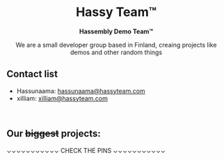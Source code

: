 <h1 align="center">Hassy Team™</h1>
<p align="center"><b>Hassembly Demo Team™</b></p>
<p align="center">We are a small developer group based in Finland, creaing projects like demos and other random things</p>

## Contact list
- Hassunaama: [hassunaama@hassyteam.com](mailto:hassunaama@hassyteam.com)
- xilliam: [xilliam@hassyteam.com](mailto:xilliam@hassyteam.com)
<br>

## Our ~~biggest~~ projects:
⌄⌄⌄⌄⌄⌄⌄⌄⌄⌄⌄ CHECK THE PINS ⌄⌄⌄⌄⌄⌄⌄⌄⌄⌄⌄
